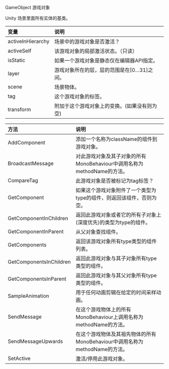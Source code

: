 GameObject 游戏对象

Unity 场景里面所有实体的基类。

|变量|说明|
|:--|:--|
|activeInHierarchy|场景中的游戏对象是否激活？|
|activeSelf|该游戏对象的局部激活状态。（只读）|
|isStatic|如果一个游戏对象是静态仅在编辑器API指定。|
|layer|游戏对象所在的层，层的范围是在[0…31]之间。|
|scene|场景物体。|
|tag|这个游戏对象的标签。|
|transform|附加于这个游戏对象上的变换。(如果没有则为空)|

|方法|说明|
|:--|:--|
|AddComponent|添加一个名称为className的组件到游戏对象。|
|BroadcastMessage|对此游戏对象及其子对象的所有MonoBehaviour中调用名称为methodName的方法。|
|CompareTag|此游戏对象是否被标记为tag标签？|
|GetComponent|如果这个游戏对象附件了一个类型为type的组件，则返回该组件，否则为空。|
|GetComponentInChildren|返回此游戏对象或者它的所有子对象上(深度优先)的类型为type的组件。|
|GetComponentInParent|从父对象查找组件。|
|GetComponents|返回该游戏对象所有type类型的组件列表。|
|GetComponentsInChildren|返回此游戏对象与其子对象所有type类型的组件。|
|GetComponentsInParent|返回此游戏对象与其父对象所有type类型的组件。|
|SampleAnimation|用于任何动画剪辑在给定的时间采样动画。|
|SendMessage|在这个游戏物体上的所有MonoBehaviour上调用名称为methodName的方法。|
|SendMessageUpwards|在这个游戏物体及其祖先物体的所有MonoBehaviour中调用名称为methodName的方法。|
|SetActive|激活/停用此游戏对象。|






